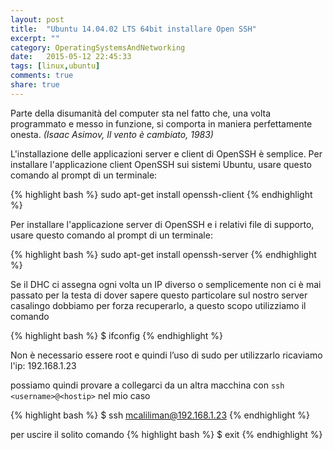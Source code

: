 ```yaml
---
layout: post
title:  "Ubuntu 14.04.02 LTS 64bit installare Open SSH"
excerpt: ""
category: OperatingSystemsAndNetworking
date:   2015-05-12 22:45:33
tags: [linux,ubuntu]
comments: true
share: true
---
```


Parte della disumanità del computer sta nel fatto che, una volta programmato e messo in funzione, si comporta in maniera perfettamente onesta. *(Isaac Asimov, Il vento è cambiato, 1983)*

L'installazione delle applicazioni server e client di OpenSSH è semplice. Per installare l'applicazione client OpenSSH sui sistemi Ubuntu, usare questo comando al prompt di un terminale:

{% highlight bash %}
sudo apt-get install openssh-client
{% endhighlight %}

Per installare l'applicazione server di OpenSSH e i relativi file di supporto, usare questo comando al prompt di un terminale:

{% highlight bash %}
sudo apt-get install openssh-server
{% endhighlight %}

Se il DHC ci assegna ogni volta un IP diverso o semplicemente non ci è mai passato per la testa di dover sapere questo particolare sul nostro server casalingo dobbiamo per forza recuperarlo, a questo scopo utilizziamo il comando

{% highlight bash %}
$ ifconfig 
{% endhighlight %}

Non è necessario essere root e quindi l’uso di sudo per utilizzarlo
ricaviamo l'ip: 192.168.1.23

possiamo quindi provare a collegarci da un altra macchina con `ssh <username>@<hostip>`
nel mio caso

{% highlight bash %}
$ ssh mcaliliman@192.168.1.23
{% endhighlight %}

per uscire il solito comando 
{% highlight bash %}
$ exit
{% endhighlight %}
